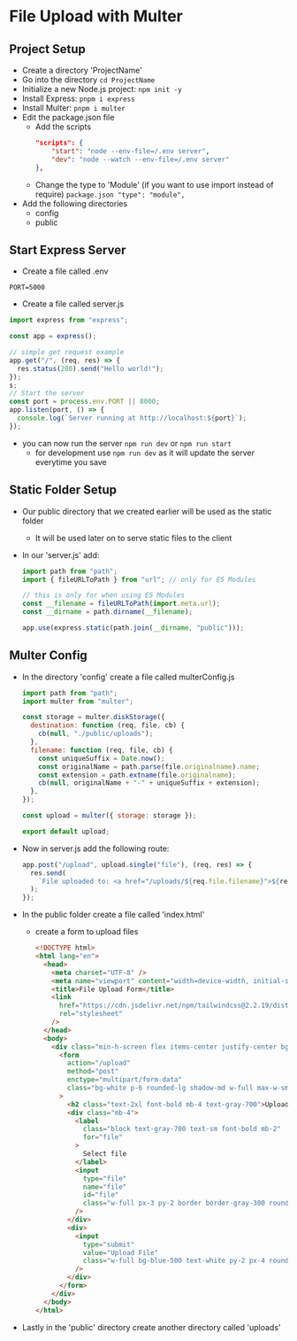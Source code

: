 # File Upload with Multer

## Project Setup

- Create a directory 'ProjectName'
- Go into the directory `cd ProjectName`
- Initialize a new Node.js project: `npm init -y`
- Install Express: `pnpm i express`
- Install Multer: `pnpm i multer`
- Edit the package.json file
  - Add the scripts
    ```package.json
    "scripts": {
        "start": "node --env-file=/.env server",
        "dev": "node --watch --env-file=/.env server"
    },
    ```
  - Change the type to 'Module' (if you want to use import instead of require)
    `package.json
"type": "module",
`
- Add the following directories
  - config
  - public

## Start Express Server

- Create a file called .env

```.env
PORT=5000
```

- Create a file called server.js

```js
import express from "express";

const app = express();

// simple get request example
app.get("/", (req, res) => {
  res.status(200).send("Hello world!");
});
s;
// Start the server
const port = process.env.PORT || 8000;
app.listen(port, () => {
  console.log(`Server running at http://localhost:${port}`);
});
```

- you can now run the server `npm run dev` or `npm run start`
  - for development use `npm run dev` as it will update the server everytime you save

## Static Folder Setup

- Our public directory that we created earlier will be used as the static folder
  - It will be used later on to serve static files to the client
- In our 'server.js' add:

  ```js
  import path from "path";
  import { fileURLToPath } from "url"; // only for ES Modules

  // this is only for when using ES Modules
  const __filename = fileURLToPath(import.meta.url);
  const __dirname = path.dirname(__filename);

  app.use(express.static(path.join(__dirname, "public")));
  ```

## Multer Config

- In the directory 'config' create a file called multerConfig.js

  ```js
  import path from "path";
  import multer from "multer";

  const storage = multer.diskStorage({
    destination: function (req, file, cb) {
      cb(null, "./public/uploads");
    },
    filename: function (req, file, cb) {
      const uniqueSuffix = Date.now();
      const originalName = path.parse(file.originalname).name;
      const extension = path.extname(file.originalname);
      cb(null, originalName + "-" + uniqueSuffix + extension);
    },
  });

  const upload = multer({ storage: storage });

  export default upload;
  ```

- Now in server.js add the following route:

  ```js
  app.post("/upload", upload.single("file"), (req, res) => {
    res.send(
      `File uploaded to: <a href="/uploads/${req.file.filename}">${req.file.filename}</a>`
    );
  });
  ```

- In the public folder create a file called 'index.html'

  - create a form to upload files

    ```html
    <!DOCTYPE html>
    <html lang="en">
      <head>
        <meta charset="UTF-8" />
        <meta name="viewport" content="width=device-width, initial-scale=1.0" />
        <title>File Upload Form</title>
        <link
          href="https://cdn.jsdelivr.net/npm/tailwindcss@2.2.19/dist/tailwind.min.css"
          rel="stylesheet"
        />
      </head>
      <body>
        <div class="min-h-screen flex items-center justify-center bg-gray-100">
          <form
            action="/upload"
            method="post"
            enctype="multipart/form-data"
            class="bg-white p-6 rounded-lg shadow-md w-full max-w-sm"
          >
            <h2 class="text-2xl font-bold mb-4 text-gray-700">Upload File</h2>
            <div class="mb-4">
              <label
                class="block text-gray-700 text-sm font-bold mb-2"
                for="file"
              >
                Select file
              </label>
              <input
                type="file"
                name="file"
                id="file"
                class="w-full px-3 py-2 border border-gray-300 rounded-md focus:outline-none focus:ring-2 focus:ring-blue-400 focus:border-transparent"
              />
            </div>
            <div>
              <input
                type="submit"
                value="Upload File"
                class="w-full bg-blue-500 text-white py-2 px-4 rounded-md hover:bg-blue-600 focus:outline-none focus:ring-2 focus:ring-blue-400 focus:ring-opacity-75 cursor-pointer"
              />
            </div>
          </form>
        </div>
      </body>
    </html>
    ```

- Lastly in the 'public' directory create another directory called 'uploads'
